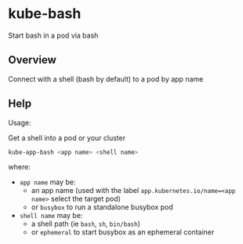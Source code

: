 # kube-bash

Start bash in a pod via bash

## Overview

Connect with a shell (bash by default) to a pod by app name



## Help

Usage:

Get a shell into a pod or your cluster

```bash
kube-app-bash <app name> <shell name>
```

where:
* `app name` may be:
    * an app name (used with the label `app.kubernetes.io/name=<app name>` select the target pod)
    * or `busybox` to run a standalone busybox pod
* `shell name` may be:
  * a shell path (ie `bash`, `sh`, `bin/bash`)
  * or `ephemeral` to start busybox as an ephemeral container
